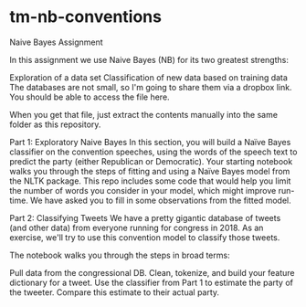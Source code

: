 # tm-nb-conventions
Naive Bayes Assignment

In this assignment we use Naive Bayes (NB) for its two greatest strengths:

Exploration of a data set
Classification of new data based on training data
The databases are not small, so I'm going to share them via a dropbox link. You should be able to access the file here.

When you get that file, just extract the contents manually into the same folder as this repository.

Part 1: Exploratory Naive Bayes
In this section, you will build a Naïve Bayes classifier on the convention speeches, using the words of the speech text to predict the party (either Republican or Democratic). Your starting notebook walks you through the steps of fitting and using a Naïve Bayes model from the NLTK package. This repo includes some code that would help you limit the number of words you consider in your model, which might improve run-time. We have asked you to fill in some observations from the fitted model.

Part 2: Classifying Tweets
We have a pretty gigantic database of tweets (and other data) from everyone running for congress in 2018. As an exercise, we'll try to use this convention model to classify those tweets.

The notebook walks you through the steps in broad terms:

Pull data from the congressional DB.
Clean, tokenize, and build your feature dictionary for a tweet.
Use the classifier from Part 1 to estimate the party of the tweeter.
Compare this estimate to their actual party.
